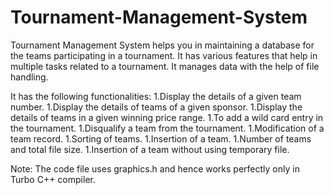 # Tournament-Management-System
Tournament Management System helps you in maintaining a database for the teams participating in a tournament. It has various features that help in multiple tasks related to a tournament. It manages data with the help of file handling.

It has the following functionalities: 
1.Display the details of a given team number.
1.Display the details of teams of a given sponsor.
1.Display the details of teams in a given winning price range.
1.To add a wild card entry in the tournament.
1.Disqualify a team from the tournament.
1.Modification of a team record.
1.Sorting of teams.
1.Insertion of a team.
1.Number of teams and total file size.
1.Insertion of a team without using temporary file.

Note: The code file uses graphics.h and hence works perfectly only in Turbo C++ compiler.
